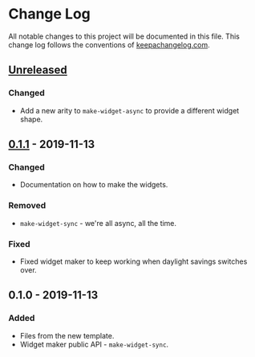 # Change Log
All notable changes to this project will be documented in this file. This change log follows the conventions of [keepachangelog.com](http://keepachangelog.com/).

## [Unreleased]
### Changed
- Add a new arity to `make-widget-async` to provide a different widget shape.

## [0.1.1] - 2019-11-13
### Changed
- Documentation on how to make the widgets.

### Removed
- `make-widget-sync` - we're all async, all the time.

### Fixed
- Fixed widget maker to keep working when daylight savings switches over.

## 0.1.0 - 2019-11-13
### Added
- Files from the new template.
- Widget maker public API - `make-widget-sync`.

[Unreleased]: https://github.com/your-name/clojure-lambda-boilerplate/compare/0.1.1...HEAD
[0.1.1]: https://github.com/your-name/clojure-lambda-boilerplate/compare/0.1.0...0.1.1
